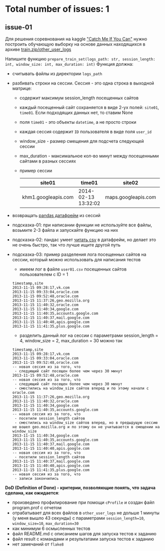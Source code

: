 # Total number of issues: 1

## issue-01
Для решения соревнования на kaggle ["Catch Me If You Can"](https://inclass.kaggle.com/c/catch-me-if-you-can-intruder-detection-through-webpage-session-tracking2/overview) нужно построить обучающую выборку на основе данных находящихся в архиве [train.zip/other_user_logs](https://inclass.kaggle.com/c/catch-me-if-you-can-intruder-detection-through-webpage-session-tracking2/data)

Напишите функцию `prepare_train_set(logs_path: str, session_length: int, window_size: int, max_duration: int)`
Функция должна:
* считывать файлы из директории `logs_path`
* разбивать строки на сессии. Сессия - это одна строка в выходной матрице:
    * содержит максимум session_length посещенных сайтов
    * каждый посещенный сайт сохраняется в виде 2-ух полей: `site01`, `time01`. Если подходящих данных нет, то ставим None
    * поля `time01` - это объекты `datetime`, а не просто строки
    * каждая сессия содержит `ID` пользователя в виде поля `user_id`
    * window_size - размер смещения для подсчета следующей сессии
    * max_duration - максимальное кол-во минут между посещенными сайтами в разных сессиях
    * пример сессии
    
        | site01              | time01              | site02              | time02              | site03             | time03              | user_id |
        |---------------------|---------------------|---------------------|---------------------|--------------------|---------------------|---------|
        | khm1.googleapis.com | 2014-02-13 13:32:02 | maps.googleapis.com | 2014-02-13 13:32:03 | mt1.googleapis.com | 2014-02-13 13:32:03 | 237     |


* возвращать [pandas датафрейм](https://pandas.pydata.org/pandas-docs/stable/reference/api/pandas.DataFrame.html) из сессий
* подсказка-01: при написании функции не используйте все файлы, возьмите 2-3 файла и запускайте функцию на них
* подсказка-02: пандас умеет [читать csv](https://pandas.pydata.org/pandas-docs/stable/reference/api/pandas.read_csv.html) в датафрейм, но делает это не очень быстро, так что лучше ищите другой путь
* подсказка-03: пример разделения лога посещенных сайтов на сессии, который можно использовать для написания тестов
    * имеем лог в файле `user01.csv` посещенных сайтов пользователем с ID = 1
    ```csv
    timestamp,site
    2013-11-15 09:28:17,vk.com
    2013-11-15 09:33:04,oracle.com
    2013-11-15 09:52:48,oracle.com
    2013-11-15 11:37:26,geo.mozilla.org
    2013-11-15 11:40:32,oracle.com
    2013-11-15 11:40:34,google.com
    2013-11-15 11:40:35,accounts.google.com
    2013-11-15 11:40:37,mail.google.com
    2013-11-15 11:40:40,apis.google.com
    2013-11-15 11:41:35,plus.google.com
    ```
    * разделить данный лог на сессии с параметрами session_length = 4, window_size = 2, max_duration = 30 можно так
    ```csv
    timestamp,site
    2013-11-15 09:28:17,vk.com
    2013-11-15 09:33:04,oracle.com
    2013-11-15 09:52:48,oracle.com
    -- новая сессия из за того, что
     - следующий сайт посещен более чем через 30 минут
    2013-11-15 09:52:48,oracle.com
    -- новая сессия из за того, что 
     - следующий сайт посещен более чем через 30 минут
     - сместились на window_size сайтов вперед и по этому начали с oracle.com
    2013-11-15 11:37:26,geo.mozilla.org
    2013-11-15 11:40:32,oracle.com
    2013-11-15 11:40:34,google.com
    2013-11-15 11:40:35,accounts.google.com
    -- новая сессия из за того, что 
     - посетили session_length сайтов
     - сместились на window_size сайтов вперед, но в предыдущую сессию не вошел geo.mozilla.org и по этому он не учитывается в смещении на window_size
    2013-11-15 11:40:34,google.com
    2013-11-15 11:40:35,accounts.google.com
    2013-11-15 11:40:37,mail.google.com
    2013-11-15 11:40:40,apis.google.com
    -- новая сессия из за того, что 
     - посетили session_length сайтов
    2013-11-15 11:40:37,mail.google.com
    2013-11-15 11:40:40,apis.google.com
    2013-11-15 11:41:35,plus.google.com
    -- новая сессия из за того, что 
     - записи закончились
    ```

**DoD (Definition of Done) - критерии, позволяющие понять, что задача сделана, как ожидается**:
* произведено профилирование при помощи `сProfile` и создан файл program.prof с отчетом
* отрабатывает для всех файлов в `other_user_logs` не дольше 1 минуты (у меня вышло 43 секунды) с параметрами `session_length=10`, `window_size=10`, `max_duration=30`
* как минимум 6 осмысленных тестов
* файл README.md с описанием шагов для запуска тестов к заданию
* файл result с командами и результатами запуска тестов к заданию
* нет замечаний от `flake8`
